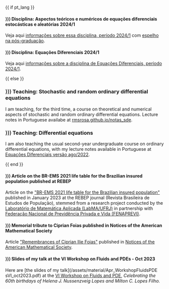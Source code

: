 {{ if pt_lang }}

#### ⟩⟩⟩ **Disciplina: Aspectos teóricos e numéricos de equações diferenciais estocásticas e aleatórias 2024/1**

Veja aqui [informações sobre essa disciplina, período 2024/1](/pages/ensino/#20241_aspectos_teóricos_e_numéricos_de_equações_diferenciais_estocásticas_e_aleatórias) com [espelho na pós-graduação](/pages/ensino/#20241_aspectos_teóricos_e_numéricos_de_equações_diferenciais_estocásticas_e_aleatórias_-_pgmat).

#### ⟩⟩⟩ **Disciplina: Equações Diferenciais 2024/1**

Veja aqui [informações sobre a disciplina de Equações Diferenciais, período 2024/1](/pages/ensino/#20241_equações_diferenciais).

{{ else }}

### ⟩⟩⟩ Teaching: Stochastic and random ordinary differential equations

I am teaching, for the third time, a course on theoretical and numerical aspects of stochastic and random ordinary differential equations. Lecture notes in Portuguese availabe at [rmsrosa.github.io/notas_sde](https://rmsrosa.github.io/notas_sde/).

### ⟩⟩⟩ Teaching: Differential equations

I am also teaching the usual second-year undergraduate course on ordinary differential equations, with my lecture notes available in Portuguese at [Equações Diferenciais versão ago/2022](/assets/material/apostila-ed-ago2022.pdf).

{{ end }}

#### ⟩⟩⟩ **Article on the BR-EMS 2021 life table for the Brazilian insured population published at REBEP**

Article on the ["BR-EMS 2021 life table for the Brazilian insured population"](http://dx.doi.org/10.20947/s0102-3098a0252) published in January 2023 at the REBEP journal (Revista Brasileira de Estudos de População), stemmed from a research project conducted by the [Laboratório de Matemática Aplicada (LabMA/UFRJ)](https://labma.ufrj.br/site/) in partnership with [Federação Nacional de Previdência Privada e Vida (FENAPREVI)](https://fenaprevi.org.br).

#### ⟩⟩⟩ **Memorial tribute to Ciprian Foias published in Notices of the American Mathematical Society**

Article ["Remembrances of Ciprian Ilie Foias"](http://dx.doi.org/10.1090/noti2545) published in [Notices of the American Mathematical Society](https://www.ams.org/notices).

#### ⟩⟩⟩ **Slides of my talk at the VI Workshop on Fluids and PDEs - Oct 2023**

Here are [the slides of my talk](/assets/material/Apr_WorkshopFluidsPDE
sVI_oct2023.pdf) at the [VI Workshop on Fluids and PDE](https://www.ime.unicamp.br/~viwfpde/index.php/venue/), *Celebrating the 60th birthdays of Helena J. Nussenzveig Lopes and Milton C. Lopes Filho.*
